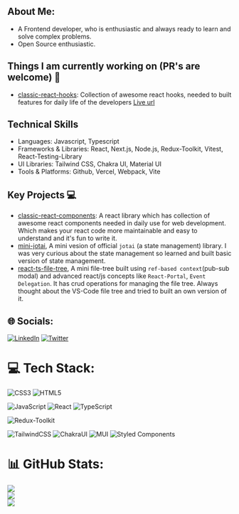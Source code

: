 
## About Me:
- A Frontend developer, who is enthusiastic and always ready to learn and solve complex problems.
- Open Source enthusiastic.

##  Things I am currently working on (PR's are welcome) 🔭
- [classic-react-hooks](https://github.com/Ashish-simpleCoder/classic-react-hooks): Collection of awesome react hooks, needed to built features for daily life of the developers [Live url](https://classic-react-hooks.vercel.app/)

## Technical Skills 
- Languages: Javascript, Typescript
- Frameworks & Libraries: React, Next.js, Node.js, Redux-Toolkit, Vitest, React-Testing-Library
- UI Libraries: Tailwind CSS, Chakra UI, Material UI
- Tools & Platforms: Github, Vercel, Webpack, Vite

## Key Projects 💻 
- [classic-react-components](https://github.com/Ashish-simpleCoder/classic-react-components): A react library which has collection of awesome react components needed in daily use for web development. Which makes your react code more maintainable and easy to understand and it's fun to write it.
- [mini-jotai](https://github.com/Ashish-simpleCoder/mini-jotai), A mini vesion of official `jotai` (a state management) library. I was very curious about the state management so learned and built basic version of state management.
- [react-ts-file-tree](https://github.com/Ashish-simpleCoder/react-ts-file-tree), A mini file-tree built using `ref-based context`(pub-sub modal) and advanced react/js concepts like `React-Portal`, `Event Delegation`. It has crud operations for managing the file tree. Always thought about the VS-Code file tree and tried to built an own version of it.


## 🌐 Socials:
[![LinkedIn](https://img.shields.io/badge/LinkedIn-%230077B5.svg?logo=linkedin&logoColor=white)](https://www.linkedin.com/in/ashish-prajapati-002154193/) 
[![Twitter](https://img.shields.io/badge/Twitter-%231DA1F2.svg?logo=Twitter&logoColor=white)](https://twitter.com/ashish_devloper) 

# 💻 Tech Stack:
![CSS3](https://img.shields.io/badge/css3-%231572B6.svg?style=for-the-badge&logo=css3&logoColor=white) 
![HTML5](https://img.shields.io/badge/html5-%23E34F26.svg?style=for-the-badge&logo=html5&logoColor=white) 

![JavaScript](https://img.shields.io/badge/javascript-%23323330.svg?style=for-the-badge&logo=javascript&logoColor=%23F7DF1E)
![React](https://img.shields.io/badge/react-%2320232a.svg?style=for-the-badge&logo=react&logoColor=%2361DAFB) 
![TypeScript](https://img.shields.io/badge/typescript-%23007ACC.svg?style=for-the-badge&logo=typescript&logoColor=white)

![Redux-Toolkit](https://img.shields.io/badge/Redux%20Toolkit-434048.svg?style=for-the-badge&logo=redux&logoColor=764abc)

![TailwindCSS](https://img.shields.io/badge/tailwind-%231572B6.svg?style=for-the-badge&logo=tailwindcss3&logoColor=white)
![ChakraUI](https://img.shields.io/badge/chakra-%234ED1C5.svg?style=for-the-badge&logo=chakraui&logoColor=white) 
![MUI](https://img.shields.io/badge/MUI-%230081CB.svg?style=for-the-badge&logo=material-ui&logoColor=white) 
![Styled Components](https://img.shields.io/badge/styled--components-DB7093?style=for-the-badge&logo=styled-components&logoColor=white)

# 📊 GitHub Stats:
![](https://github-readme-stats.vercel.app/api?username=ashish-simpleCoder&theme=dark&hide_border=false&include_all_commits=false&count_private=false)<br/>
![](https://github-readme-streak-stats.herokuapp.com/?user=ashish-simpleCoder&theme=dark&hide_border=false)<br/>
![](https://github-readme-stats.vercel.app/api/top-langs/?username=ashish-simpleCoder&theme=dark&hide_border=false&include_all_commits=false&count_private=false&layout=compact)


